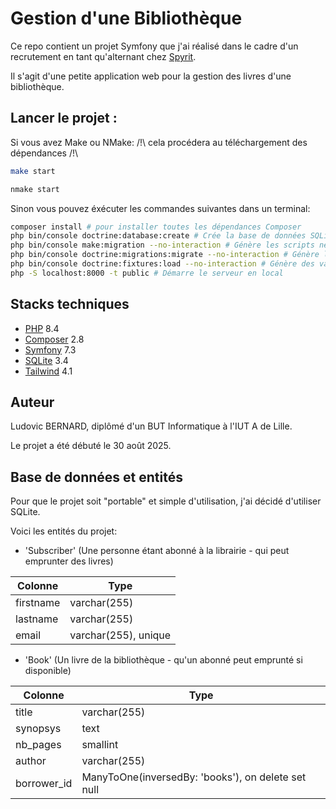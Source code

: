 # Gestion d'une Bibliothèque

Ce repo contient un projet Symfony que j'ai réalisé dans le cadre d'un recrutement en tant qu'alternant chez [Spyrit](https://www.spyrit.net/).

Il s'agit d'une petite application web pour la gestion des livres d'une bibliothèque.


## Lancer le projet :

Si vous avez Make ou NMake: /!\ cela procédera au téléchargement des dépendances /!\

```bash
make start
```
```bash
nmake start
```

Sinon vous pouvez éxécuter les commandes suivantes dans un terminal:

```bash
composer install # pour installer toutes les dépendances Composer
php bin/console doctrine:database:create # Crée la base de données SQLite
php bin/console make:migration --no-interaction # Génère les scripts nécéssaires à la création des tables
php bin/console doctrine:migrations:migrate --no-interaction # Génère les tables
php bin/console doctrine:fixtures:load --no-interaction # Génère des valeurs par défaut
php -S localhost:8000 -t public # Démarre le serveur en local
```


## Stacks techniques

- [PHP](https://www.php.net/) 8.4
- [Composer](https://getcomposer.org/) 2.8
- [Symfony](https://symfony.com/) 7.3
- [SQLite](https://sqlite.org/) 3.4
- [Tailwind](https://tailwindcss.com/) 4.1


## Auteur

Ludovic BERNARD, diplômé d'un BUT Informatique à l'IUT A de Lille.

Le projet a été débuté le 30 août 2025.


## Base de données et entités

Pour que le projet soit "portable" et simple d'utilisation, j'ai décidé d'utiliser SQLite.

Voici les entités du projet:

- 'Subscriber' (Une personne étant abonné à la librairie - qui peut emprunter des livres)

|Colonne|Type|
|-------|----|
|firstname|varchar(255)|
|lastname|varchar(255)|
|email|varchar(255), unique|

- 'Book' (Un livre de la bibliothèque - qu'un abonné peut emprunté si disponible)

|Colonne|Type|
|-------|----|
|title|varchar(255)|
|synopsys|text|
|nb_pages|smallint|
|author|varchar(255)|
|borrower_id|ManyToOne(inversedBy: 'books'), on delete set null|

